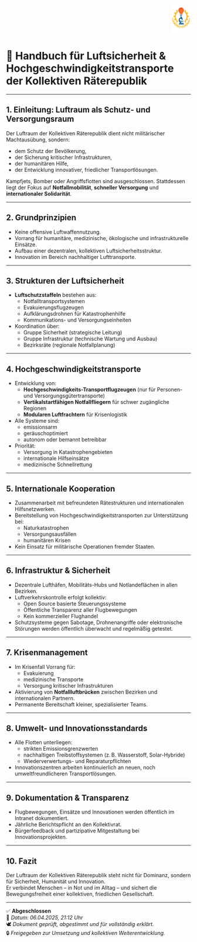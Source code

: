 <p align="right">
  <img src="https://raw.githubusercontent.com/hades-dux/Kollektive-Raeterepublik/main/Meta_und_Systemstruktur/logo_offiziell.png" alt="Logo der Kollektiven Räterepublik" height="80">
</p>

# 🛫 Handbuch für Luftsicherheit & Hochgeschwindigkeitstransporte der Kollektiven Räterepublik
<!--
Autor: Fabio Weidner
Version: 1.0
Sektion: Justiz & Sicherheit
Veröffentlichung: April 2025
-->

---

## 1. Einleitung: Luftraum als Schutz- und Versorgungsraum

Der Luftraum der Kollektiven Räterepublik dient nicht militärischer Machtausübung, sondern:
- dem Schutz der Bevölkerung,
- der Sicherung kritischer Infrastrukturen,
- der humanitären Hilfe,
- der Entwicklung innovativer, friedlicher Transportlösungen.

Kampfjets, Bomber oder Angriffsflotten sind ausgeschlossen. Stattdessen liegt der Fokus auf **Notfallmobilität**, **schneller Versorgung** und **internationaler Solidarität**.

---

## 2. Grundprinzipien

- Keine offensive Luftwaffennutzung.
- Vorrang für humanitäre, medizinische, ökologische und infrastrukturelle Einsätze.
- Aufbau einer dezentralen, kollektiven Luftsicherheitsstruktur.
- Innovation im Bereich nachhaltiger Lufttransporte.

---

## 3. Strukturen der Luftsicherheit

- **Luftschutzstaffeln** bestehen aus:
  - Notfalltransportsystemen
  - Evakuierungsflugzeugen
  - Aufklärungsdrohnen für Katastrophenhilfe
  - Kommunikations- und Versorgungseinheiten
- Koordination über:
  - Gruppe Sicherheit (strategische Leitung)
  - Gruppe Infrastruktur (technische Wartung und Ausbau)
  - Bezirksräte (regionale Notfallplanung)

---

## 4. Hochgeschwindigkeitstransporte

- Entwicklung von:
  - **Hochgeschwindigkeits-Transportflugzeugen** (nur für Personen- und Versorgungsgütertransporte)
  - **Vertikalstartfähigen Notfallfliegern** für schwer zugängliche Regionen
  - **Modularen Luftfrachtern** für Krisenlogistik
- Alle Systeme sind:
  - emissionsarm
  - geräuschoptimiert
  - autonom oder bemannt betreibbar
- Priorität:
  - Versorgung in Katastrophengebieten
  - internationale Hilfseinsätze
  - medizinische Schnellrettung

---

## 5. Internationale Kooperation

- Zusammenarbeit mit befreundeten Rätestrukturen und internationalen Hilfsnetzwerken.
- Bereitstellung von Hochgeschwindigkeitstransporten zur Unterstützung bei:
  - Naturkatastrophen
  - Versorgungsausfällen
  - humanitären Krisen
- Kein Einsatz für militärische Operationen fremder Staaten.

---

## 6. Infrastruktur & Sicherheit

- Dezentrale Lufthäfen, Mobilitäts-Hubs und Notlandeflächen in allen Bezirken.
- Luftverkehrskontrolle erfolgt kollektiv:
  - Open Source basierte Steuerungssysteme
  - Öffentliche Transparenz aller Flugbewegungen
  - Kein kommerzieller Flughandel
- Schutzsysteme gegen Sabotage, Drohnenangriffe oder elektronische Störungen werden öffentlich überwacht und regelmäßig getestet.

---

## 7. Krisenmanagement

- Im Krisenfall Vorrang für:
  - Evakuierung
  - medizinische Transporte
  - Versorgung kritischer Infrastrukturen
- Aktivierung von **Notfallluftbrücken** zwischen Bezirken und internationalen Partnern.
- Permanente Bereitschaft kleiner, spezialisierter Teams.

---

## 8. Umwelt- und Innovationsstandards

- Alle Flotten unterliegen:
  - strikten Emissionsgrenzwerten
  - nachhaltigen Treibstoffsystemen (z. B. Wasserstoff, Solar-Hybride)
  - Wiederverwertungs- und Reparaturpflichten
- Innovationszentren arbeiten kontinuierlich an neuen, noch umweltfreundlicheren Transportlösungen.

---

## 9. Dokumentation & Transparenz

- Flugbewegungen, Einsätze und Innovationen werden öffentlich im Intranet dokumentiert.
- Jährliche Berichtspflicht an den Kollektivrat.
- Bürgerfeedback und partizipative Mitgestaltung bei Innovationsprojekten.

---

## 10. Fazit

Der Luftraum der Kollektiven Räterepublik steht nicht für Dominanz, sondern für Sicherheit, Humanität und Innovation.  
Er verbindet Menschen – in Not und im Alltag – und sichert die Bewegungsfreiheit einer kollektiven, friedlichen Gesellschaft.

---

✅ **Abgeschlossen**  
📅 *Datum: 06.04.2025, 21:12 Uhr*  
🕊️ *Dokument geprüft, abgestimmt und für vollständig erklärt.*  
🔒 *Freigegeben zur Umsetzung und kollektiven Weiterentwicklung.*

